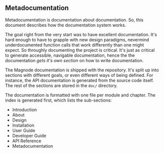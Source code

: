 ## Metadocumentation
Metadocumentation is documentation about documentation. So, this document describes how the documentation system works.

The goal right from the very start was to have excellent documentation. It's hard enough to have to grapple with new design paradigms, nevermind underdocumented function calls that work differently than one might expect. So throughly documenting the project is critical. It's just as critical to generate accessible, navigable documentation, hence the the documentation _gets it's own section_ on how to write documentation.

The Magnode documentation is shipped with the repository. It's split up into sections with different goals, or even different ways of being defined. For instance, the API documentation is generated from the source code itself. The rest of the sections are stored in the `doc/` directory.

The documentation is formatted with one file per module and chapter. The index is generated first, which lists the sub-sections:

 * Introduction
 * About
 * Design
 * Installation
 * User Guide
 * Developer Guide
 * API Reference
 * Metadocumentation
